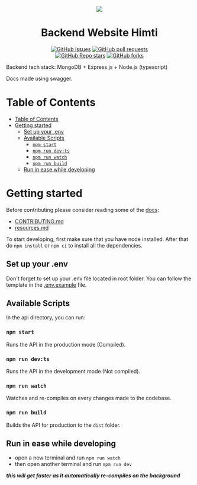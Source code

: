 <p align="center">
  <img src="https://avatars.githubusercontent.com/u/106340941">
</p>

<h1 align="center">Backend Website Himti</h1>
<p align="center">
  <a href="https://github.com/Litbang-HIMTI/Backend-Website-Himti/issues"><img alt="GitHub issues" src="https://img.shields.io/github/issues/Litbang-HIMTI/Backend-Website-Himti"></a>
  <a href="https://github.com/Litbang-HIMTI/Backend-Website-Himti/pulls"><img alt="GitHub pull requests" src="https://img.shields.io/github/issues-pr/Litbang-HIMTI/Backend-Website-Himti"></a>
  <br />
  <a href="https://github.com/Litbang-HIMTI/Backend-Website-Himti/stargazers"><img alt="GitHub Repo stars" src="https://img.shields.io/github/stars/Litbang-HIMTI/Backend-Website-Himti?style=social"></a>
  <a href="https://github.com/Litbang-HIMTI/Backend-Website-Himti/network/members"><img alt="GitHub forks" src="https://img.shields.io/github/forks/Litbang-HIMTI/Backend-Website-Himti?style=social"></a>
</p>

Backend tech stack:
MongoDB + Express.js + Node.js (typescript)

Docs made using swagger.

# Table of Contents

- [Table of Contents](#table-of-contents)
- [Getting started](#getting-started)
  - [Set up your .env](#set-up-your-env)
  - [Available Scripts](#available-scripts)
    - [`npm start`](#npm-start)
    - [`npm run dev:ts`](#npm-run-devts)
    - [`npm run watch`](#npm-run-watch)
    - [`npm run build`](#npm-run-build)
  - [Run in ease while developing](#run-in-ease-while-developing)

# Getting started

Before contributing please consider reading some of the [docs](docs):

- [CONTRIBUTING.md](docs/CONTRIBUTING.md)
- [resources.md](docs/resources.md)

To start developing, first make sure that you have node installed. After that do `npm install` or `npm ci` to install all the dependencies.

## Set up your .env

Don't forget to set up your .env file located in root folder. You can follow the template in the [.env.example](.env.example) file.

## Available Scripts

In the api directory, you can run:

### `npm start`

Runs the API in the production mode (Compiled).

### `npm run dev:ts`

Runs the API in the development mode (Not compiled).

### `npm run watch`

Watches and re-compiles on every changes made to the codebase.

### `npm run build`

Builds the API for production to the `dist` folder.

## Run in ease while developing

- open a new terminal and run `npm run watch`
- then open another terminal and run `npm run dev`

**_this will get faster as it automatically re-compiles on the background_**
